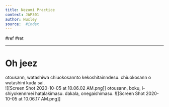 ```yaml
---
title: Nezumi Practice  
context: JAP301
author: Huxley
source:  #index
---
```


#ref #ret 

---

# Oh jeez 



otousann, watashiwa chiuokosannto kekoshitainndesu. chiuokosann o watashini kuda sai.  
![[Screen Shot 2020-10-05 at 10.06.02 AM.png]]
otousann, boku, i-shiyokennmei hatalakimasu. 
dakala, onegaishimasu. 
![[Screen Shot 2020-10-05 at 10.06.17 AM.png]]










